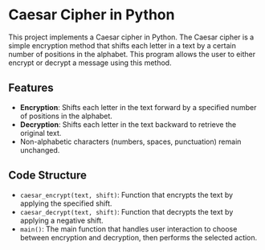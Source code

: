 # Caesar Cipher in Python

This project implements a Caesar cipher in Python. The Caesar cipher is a simple encryption method that shifts each letter in a text by a certain number of positions in the alphabet. This program allows the user to either encrypt or decrypt a message using this method.

## Features

- **Encryption**: Shifts each letter in the text forward by a specified number of positions in the alphabet.
- **Decryption**: Shifts each letter in the text backward to retrieve the original text.
- Non-alphabetic characters (numbers, spaces, punctuation) remain unchanged.

## Code Structure

- `caesar_encrypt(text, shift)`: Function that encrypts the text by applying the specified shift.
- `caesar_decrypt(text, shift)`: Function that decrypts the text by applying a negative shift.
- `main()`: The main function that handles user interaction to choose between encryption and decryption, then performs the selected action.
